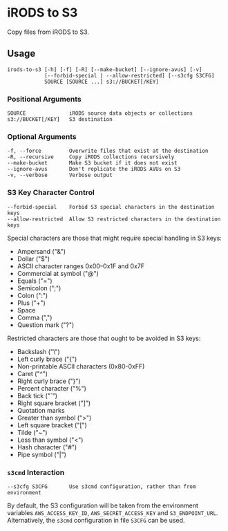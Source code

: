 # iRODS to S3

Copy files from iRODS to S3.

## Usage

    irods-to-s3 [-h] [-f] [-R] [--make-bucket] [--ignore-avus] [-v]
                [--forbid-special | --allow-restricted] [--s3cfg S3CFG]
                SOURCE [SOURCE ...] s3://BUCKET[/KEY]

### Positional Arguments

    SOURCE              iRODS source data objects or collections
    s3://BUCKET[/KEY]   S3 destination

### Optional Arguments

    -f, --force         Overwrite files that exist at the destination
    -R, --recursive     Copy iRODS collections recursively
    --make-bucket       Make S3 bucket if it does not exist
    --ignore-avus       Don't replicate the iRODS AVUs on S3
    -v, --verbose       Verbose output

### S3 Key Character Control

    --forbid-special    Forbid S3 special characters in the destination keys
    --allow-restricted  Allow S3 restricted characters in the destination keys

Special characters are those that might require special handling in S3
keys:

* Ampersand ("&")
* Dollar ("$")
* ASCII character ranges 0x00–0x1F and 0x7F
* Commercial at symbol ("@")
* Equals ("=")
* Semicolon (";")
* Colon (":")
* Plus ("+")
* Space
* Comma (",")
* Question mark ("?")

Restricted characters are those that ought to be avoided in S3 keys:

* Backslash ("\\")
* Left curly brace ("{")
* Non-printable ASCII characters (0x80-0xFF)
* Caret ("^")
* Right curly brace ("}")
* Percent character ("%")
* Back tick ("`")
* Right square bracket ("]")
* Quotation marks
* Greater than symbol (">")
* Left square bracket ("[")
* Tilde ("~")
* Less than symbol ("<")
* Hash character ("#")
* Pipe symbol ("|")

### `s3cmd` Interaction

    --s3cfg S3CFG       Use s3cmd configuration, rather than from environment

By default, the S3 configuration will be taken from the environment
variables `AWS_ACCESS_KEY_ID`, `AWS_SECRET_ACCESS_KEY` and
`S3_ENDPOINT_URL`. Alternatively, the `s3cmd` configuration in file
`S3CFG` can be used.
